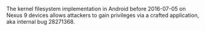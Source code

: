 The kernel filesystem implementation in Android before 2016-07-05 on Nexus 9 devices allows attackers to gain privileges via a crafted application, aka internal bug 28271368.
